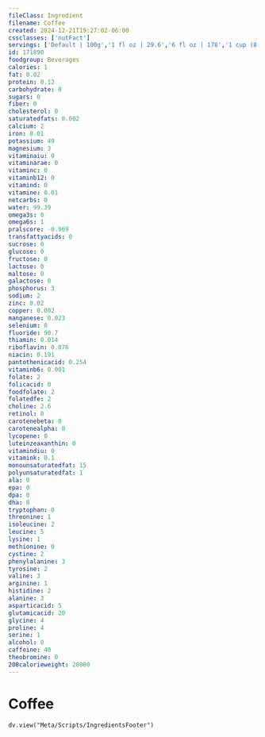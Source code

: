 ```yaml
---
fileClass: Ingredient
filename: Coffee
created: 2024-12-21T19:27:02-06:00
cssclasses: ['nutFact']
servings: ['Default | 100g','1 fl oz | 29.6','6 fl oz | 178','1 cup (8 fl oz) | 237']
id: 171890
foodgroup: Beverages
calories: 1
fat: 0.02
protein: 0.12
carbohydrate: 0
sugars: 0
fiber: 0
cholesterol: 0
saturatedfats: 0.002
calcium: 2
iron: 0.01
potassium: 49
magnesium: 3
vitaminaiu: 0
vitaminarae: 0
vitaminc: 0
vitaminb12: 0
vitamind: 0
vitamine: 0.01
netcarbs: 0
water: 99.39
omega3s: 0
omega6s: 1
pralscore: -0.969
transfattyacids: 0
sucrose: 0
glucose: 0
fructose: 0
lactose: 0
maltose: 0
galactose: 0
phosphorus: 3
sodium: 2
zinc: 0.02
copper: 0.002
manganese: 0.023
selenium: 0
fluoride: 90.7
thiamin: 0.014
riboflavin: 0.076
niacin: 0.191
pantothenicacid: 0.254
vitaminb6: 0.001
folate: 2
folicacid: 0
foodfolate: 2
folatedfe: 2
choline: 2.6
retinol: 0
carotenebeta: 0
carotenealpha: 0
lycopene: 0
luteinzeaxanthin: 0
vitamindiu: 0
vitamink: 0.1
monounsaturatedfat: 15
polyunsaturatedfat: 1
ala: 0
epa: 0
dpa: 0
dha: 0
tryptophan: 0
threonine: 1
isoleucine: 2
leucine: 5
lysine: 1
methionine: 0
cystine: 2
phenylalanine: 3
tyrosine: 2
valine: 3
arginine: 1
histidine: 2
alanine: 3
asparticacid: 5
glutamicacid: 20
glycine: 4
proline: 4
serine: 1
alcohol: 0
caffeine: 40
theobromine: 0
200calorieweight: 20000
---
```


# Coffee

```dataviewjs
dv.view("Meta/Scripts/IngredientsFooter")
```